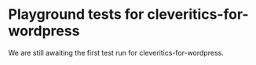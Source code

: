 # Playground tests for cleveritics-for-wordpress
We are still awaiting the first test run for cleveritics-for-wordpress.
